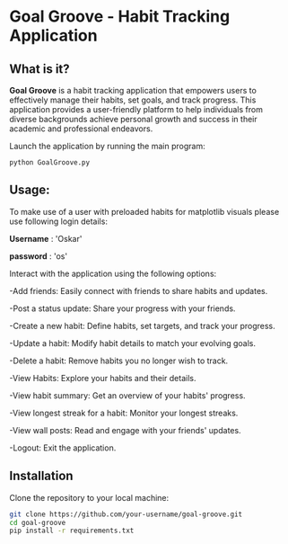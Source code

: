 # Goal Groove - Habit Tracking Application

## What is it?

**Goal Groove** is a habit tracking application that empowers users to effectively manage their habits, set goals, and track progress. This application provides a user-friendly platform to help individuals from diverse backgrounds achieve personal growth and success in their academic and professional endeavors.

Launch the application by running the main program:

    python GoalGroove.py

## Usage:

To make use of a user with preloaded habits for matplotlib visuals please use following login details:

**Username** : 'Oskar'

**password** : 'os'

Interact with the application using the following options:

-Add friends: Easily connect with friends to share habits and updates.

-Post a status update: Share your progress with your friends.

-Create a new habit: Define habits, set targets, and track your progress.

-Update a habit: Modify habit details to match your evolving goals.

-Delete a habit: Remove habits you no longer wish to track.

-View Habits: Explore your habits and their details.

-View habit summary: Get an overview of your habits' progress.

-View longest streak for a habit: Monitor your longest streaks.

-View wall posts: Read and engage with your friends' updates.

-Logout: Exit the application.

## Installation

Clone the repository to your local machine:
   ```bash
   git clone https://github.com/your-username/goal-groove.git
   cd goal-groove
   pip install -r requirements.txt

